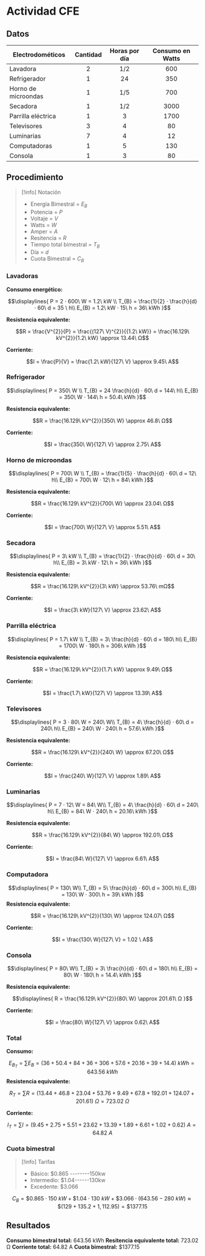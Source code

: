# Actividad CFE

## Datos

| Electrodométicos    | Cantidad | Horas por día | Consumo en Watts |
| ------------------- |:--------:|:-------------:|:----------------:|
| Lavadora            |    2     |      1/2      |       600        |
| Refrigerador        |    1     |      24       |       350        |
| Horno de microondas |    1     |      1/5      |       700        |
| Secadora            |    1     |      1/2      |       3000       |
| Parrilla eléctrica  |    1     |       3       |       1700       |
| Televisores         |    3     |       4       |        80        |
| Luminarias          |    7     |       4       |        12        |
| Computadoras        |    1     |       5       |       130        |
| Consola             |    1     |       3       |        80        |

## Procedimiento


> [!info] Notación
> 
> - Energía Bimestral = $E_{B}$
> - Potencia = $P$
> - Voltaje = $V$
> - Watts = $W$
> - Amper = $A$
> - Resitencia = $R$
> - Tiempo total bimestral = $T_{B}$
> - Día = $d$
> - Cuota Bimestral = $C_{B}$

### Lavadoras

**Consumo energético:**


$$\displaylines{
P = 2 ⋅ 600\ W = 1.2\ kW \\
T_{B} = \frac{1}{2} ⋅ \frac{h}{d} ⋅ 60\ d = 35 \ h\\ 
E_{B} = 1.2\ kW ⋅ 15\ h = 36\ kWh
}$$

**Resistencia equivalente:**

$$R = \frac{V^{2}}{P} = \frac{(127\ V)^{2}}{{1.2\ kW}} = \frac{16.129\ kV^{2}}{1.2\ kW} \approx 13.44\ Ω$$

**Corriente:**

$$I = \frac{P}{V} = \frac{1.2\ kW}{127\ V} \approx 9.45\ A$$

### Refrigerador

$$\displaylines{
P = 350\ W \\
T_{B} = 24  \frac{h}{d} ⋅ 60\ d = 144\ h\\ 
E_{B} = 350\ W ⋅ 144\ h = 50.4\ kWh
}$$

**Resistencia equivalente:**

$$R = \frac{16.129\ kV^{2}}{350\ W} \approx 46.8\ Ω$$

**Corriente:**

$$I = \frac{350\ W}{127\ V} \approx 2.75\ A$$

### Horno de microondas

$$\displaylines{
P = 700\ W \\
T_{B} = \frac{1}{5} ⋅ \frac{h}{d} ⋅ 60\ d = 12\ h\\ 
E_{B} = 700\ W ⋅ 12\ h = 84\ kWh
}$$

**Resistencia equivalente:**

$$R = \frac{16.129\ kV^{2}}{700\ W} \approx 23.04\ Ω$$

**Corriente:**

$$I = \frac{700\ W}{127\ V} \approx 5.51\ A$$


### Secadora

$$\displaylines{
P = 3\ kW \\
T_{B} = \frac{1}{2} ⋅ \frac{h}{d} ⋅ 60\ d = 30\ h\\ 
E_{B} = 3\ kW ⋅ 12\ h = 36\ kWh
}$$

**Resistencia equivalente:**

$$R = \frac{16.129\ kV^{2}}{3\ kW} \approx 53.76\ mΩ$$

**Corriente:**

$$I = \frac{3\ kW}{127\ V} \approx 23.62\ A$$

### Parrilla eléctrica

$$\displaylines{
P = 1.7\ kW \\
T_{B} = 3\ \frac{h}{d} ⋅ 60\ d = 180\ h\\ 
E_{B} = 1700\ W ⋅ 180\ h = 306\ kWh
}$$

**Resistencia equivalente:**

$$R = \frac{16.129\ kV^{2}}{1.7\ kW} \approx 9.49\ Ω$$

**Corriente:**

$$I = \frac{1.7\ kW}{127\ V} \approx 13.39\ A$$



### Televisores

$$\displaylines{
P = 3 ⋅ 80\ W = 240\ W\\
T_{B} = 4\ \frac{h}{d} ⋅ 60\ d = 240\ h\\ 
E_{B} = 240\ W ⋅ 240\ h = 57.6\ kWh
}$$

**Resistencia equivalente:**

$$R = \frac{16.129\ kV^{2}}{240\ W} \approx 67.20\ Ω$$

**Corriente:**

$$I = \frac{240\ W}{127\ V} \approx 1.89\ A$$

### Luminarias

$$\displaylines{
P = 7 ⋅ 12\ W = 84\ W\\
T_{B} = 4\ \frac{h}{d} ⋅ 60\ d = 240\ h\\ 
E_{B} = 84\ W ⋅ 240\ h = 20.16\ kWh
}$$

**Resistencia equivalente:**

$$R = \frac{16.129\ kV^{2}}{84\ W} \approx 192.01\  Ω$$

**Corriente:**

$$I = \frac{84\ W}{127\ V} \approx 6.61\ A$$

### Computadora

$$\displaylines{
P = 130\ W\\
T_{B} = 5\ \frac{h}{d} ⋅ 60\ d = 300\ h\\ 
E_{B} = 130\ W ⋅ 300\ h = 39\ kWh
}$$
**Resistencia equivalente:**

$$R = \frac{16.129\ kV^{2}}{130\ W} \approx 124.07\ Ω$$

**Corriente:**

$$I = \frac{130\ W}{127\ V} = 1.02 \ A$$

### Consola

$$\displaylines{
P = 80\ W\\
T_{B} = 3\ \frac{h}{d} ⋅ 60\ d = 180\ h\\ 
E_{B} = 80\ W ⋅ 180\ h = 14.4\ kWh
}$$

**Resistencia equivalente:**

$$\displaylines{
R = \frac{16.129\ kV^{2}}{80\ W} \approx 201.61\  Ω
}$$

**Corriente:**

$$I = \frac{80\ W}{127\ V} \approx 0.62\ A$$


### Total

**Consumo:**

$$E_{B_{T}} = \sum E_{B} = (36 + 50.4 + 84 + 36 + 306 + 57.6 + 20.16 + 39 + 14.4)\ kWh = 643.56\ kWh$$
**Resistencia equivalente:**

$$R_{T} = \sum R = (13.44  + 46.8 + 23.04 + 53.76 + 9.49 + 67.8 + 192.01 + 124.07 + 201.61)\  Ω = 723.02 \ Ω$$

**Corriente:**

$$I_{T} = \sum I = (9.45 + 2.75 + 5.51 + 23.62 + 13.39 + 1.89 + 6.61 + 1.02 + 0.62)\ A = 64.82\ A$$

### Cuota bimestral

> [!info] Tarifas
> 
> - Básico:  $0.865 --------150kw
> - Intermedio: $1.04------130kw
> - Excedente: $3.066

$$C_{B} = \$0.865 \cdot 150\ kW + \$1.04 \cdot 130\ kW + \$3.066 \cdot(643.56 - 280\ kW) \approx \$(129 + 135.2 + 1,112.95) = \$1377.15 $$

## Resultados

**Consumo bimestral total:** 643.56 kWh
**Resitencia equivalente total:** 723.02 Ω
**Corriente total:** 64.82 A
**Cuota bimestral:** \$1377.15